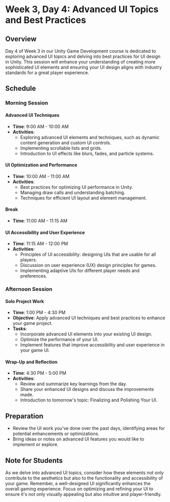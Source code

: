 # Week 3, Day 4: Advanced UI Topics and Best Practices

## Overview

Day 4 of Week 3 in our Unity Game Development course is dedicated to exploring advanced UI topics and delving into best practices for UI design in Unity. This session will enhance your understanding of creating more sophisticated UI elements and ensuring your UI design aligns with industry standards for a great player experience.

## Schedule

### Morning Session

#### Advanced UI Techniques
- **Time**: 9:00 AM - 10:00 AM
- **Activities**:
  - Exploring advanced UI elements and techniques, such as dynamic content generation and custom UI controls.
  - Implementing scrollable lists and grids.
  - Introduction to UI effects like blurs, fades, and particle systems.

#### UI Optimization and Performance
- **Time**: 10:00 AM - 11:00 AM
- **Activities**:
  - Best practices for optimizing UI performance in Unity.
  - Managing draw calls and understanding batching.
  - Techniques for efficient UI layout and element management.

#### Break
- **Time**: 11:00 AM - 11:15 AM

#### UI Accessibility and User Experience
- **Time**: 11:15 AM - 12:00 PM
- **Activities**:
  - Principles of UI accessibility: designing UIs that are usable for all players.
  - Discussion on user experience (UX) design principles for games.
  - Implementing adaptive UIs for different player needs and preferences.

### Afternoon Session

#### Solo Project Work
- **Time**: 1:00 PM - 4:30 PM
- **Objective**: Apply advanced UI techniques and best practices to enhance your game project.
- **Tasks**:
  - Incorporate advanced UI elements into your existing UI design.
  - Optimize the performance of your UI.
  - Implement features that improve accessibility and user experience in your game UI.

#### Wrap-Up and Reflection
- **Time**: 4:30 PM - 5:00 PM
- **Activities**:
  - Review and summarize key learnings from the day.
  - Share your enhanced UI designs and discuss the improvements made.
  - Introduction to tomorrow's topic: Finalizing and Polishing Your UI.

## Preparation

- Review the UI work you've done over the past days, identifying areas for potential enhancements or optimizations.
- Bring ideas or notes on advanced UI features you would like to implement or explore.

## Note for Students

As we delve into advanced UI topics, consider how these elements not only contribute to the aesthetics but also to the functionality and accessibility of your game. Remember, a well-designed UI significantly enhances the overall gaming experience. Focus on optimizing and refining your UI to ensure it's not only visually appealing but also intuitive and player-friendly.